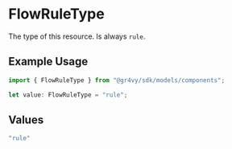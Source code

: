 # FlowRuleType

The type of this resource. Is always `rule`.

## Example Usage

```typescript
import { FlowRuleType } from "@gr4vy/sdk/models/components";

let value: FlowRuleType = "rule";
```

## Values

```typescript
"rule"
```